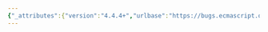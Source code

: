 ```yaml
---
{"_attributes":{"version":"4.4.4+","urlbase":"https://bugs.ecmascript.org/","maintainer":"dherman@mozilla.com"},"bug":{"bug_id":2000,"creation_ts":"2013-09-29 06:19:00 -0700","short_desc":"19.1.3.8.1, GetOwnPropertyKey: Typo \"GetOwnPropertyKey\" -> \"GetOwnPropertyKeys\"","delta_ts":"2013-10-29 09:45:47 -0700","product":"Draft for 6th Edition","component":"editorial issue","version":"Rev 19: September 27, 2013 Draft","rep_platform":"All","op_sys":"All","bug_status":"RESOLVED","resolution":"FIXED","priority":"Normal","bug_severity":"normal","everconfirmed":true,"reporter":{"uid":"andrebargull","name":"André Bargull"},"assigned_to":{"uid":"allen","name":"Allen Wirfs-Brock"},"long_desc":[{"commentid":5675,"comment_count":0,"who":{"uid":"andrebargull","name":"André Bargull"},"bug_when":"2013-09-29 06:19:29 -0700","thetext":"19.1.3.8.1 GetOwnPropertyKey ( O, Type ) Abstract Operation, title:\n\n\"GetOwnPropertyKey\" -> \"GetOwnPropertyKeys\""},{"commentid":5683,"comment_count":1,"who":{"uid":"allen","name":"Allen Wirfs-Brock"},"bug_when":"2013-09-30 11:58:39 -0700","thetext":"fixed in rev29 editor's draft"},{"commentid":6101,"comment_count":2,"who":{"uid":"allen","name":"Allen Wirfs-Brock"},"bug_when":"2013-10-29 09:45:47 -0700","thetext":"fixed in rev20 draft, Oct. 28, 2013"}]}}
---
```

